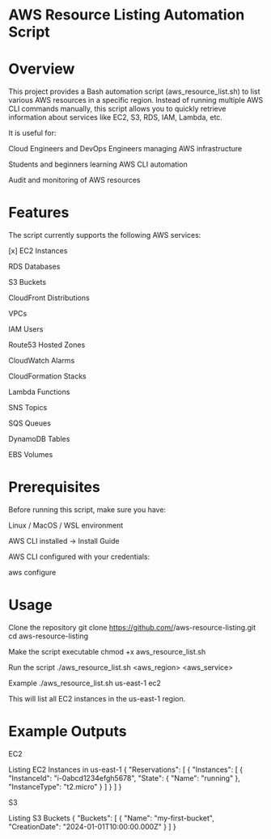 
# AWS Resource Listing Automation Script

# Overview

This project provides a Bash automation script (aws_resource_list.sh) to list various AWS resources in a specific region. Instead of running multiple AWS CLI commands manually, this script allows you to quickly retrieve information about services like EC2, S3, RDS, IAM, Lambda, etc.

It is useful for:

Cloud Engineers and DevOps Engineers managing AWS infrastructure

Students and beginners learning AWS CLI automation

Audit and monitoring of AWS resources

# Features

The script currently supports the following AWS services:

[x] EC2 Instances

RDS Databases

S3 Buckets

CloudFront Distributions

VPCs

IAM Users

Route53 Hosted Zones

CloudWatch Alarms

CloudFormation Stacks

Lambda Functions

SNS Topics

SQS Queues

DynamoDB Tables

EBS Volumes

# Prerequisites

Before running this script, make sure you have:

Linux / MacOS / WSL environment

AWS CLI installed → Install Guide

AWS CLI configured with your credentials:

aws configure

# Usage
Clone the repository
git clone https://github.com/<your-username>/aws-resource-listing.git
cd aws-resource-listing

Make the script executable
chmod +x aws_resource_list.sh

Run the script
./aws_resource_list.sh <aws_region> <aws_service>

Example
./aws_resource_list.sh us-east-1 ec2


This will list all EC2 instances in the us-east-1 region.

# Example Outputs

EC2

Listing EC2 Instances in us-east-1
{
    "Reservations": [
        {
            "Instances": [
                {
                    "InstanceId": "i-0abcd1234efgh5678",
                    "State": { "Name": "running" },
                    "InstanceType": "t2.micro"
                }
            ]
        }
    ]
}


S3

Listing S3 Buckets
{
    "Buckets": [
        {
            "Name": "my-first-bucket",
            "CreationDate": "2024-01-01T10:00:00.000Z"
        }
    ]
}

